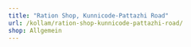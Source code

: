 ```yaml
---
title: "Ration Shop, Kunnicode-Pattazhi Road"
url: /kollam/ration-shop-kunnicode-pattazhi-road/
shop: Allgemein
---
```

